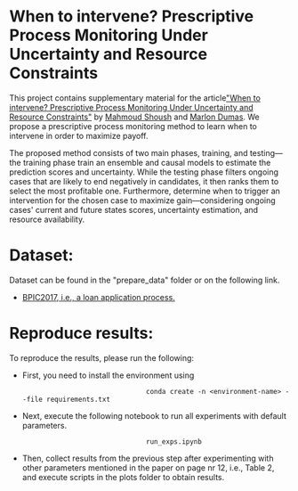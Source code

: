 # When to intervene? Prescriptive Process Monitoring Under Uncertainty and Resource Constraints

This project contains supplementary material for the article["When to intervene? Prescriptive Process Monitoring Under Uncertainty and Resource Constraints"](https://deepai.org/publication/when-to-intervene-prescriptive-process-monitoring-under-uncertainty-and-resource-constraints)  by [Mahmoud Shoush](https://scholar.google.com/citations?user=Jw4rBlkAAAAJ&hl=en) and [Marlon Dumas](https://kodu.ut.ee/~dumas/). We propose a prescriptive process monitoring method to learn when to intervene in order to maximize payoff. 


The proposed method consists of two main phases, training, and testing—the training phase train an ensemble and causal models to estimate the prediction scores and uncertainty. While the testing phase filters ongoing cases that are likely to end negatively in candidates, it then ranks them to select the most profitable one. Furthermore, determine when to trigger an intervention for the chosen case to maximize gain—considering ongoing cases' current and future states scores, uncertainty estimation, and resource availability.



# Dataset: 
Dataset can be found in the "prepare_data" folder or on the following link.
* [BPIC2017, i.e., a loan application process.]( https://owncloud.ut.ee/owncloud/index.php/s/rqk7wNinSzqLMRm)



# Reproduce results:
To reproduce the results, please run the following:

* First, you need to install the environment using

                                     conda create -n <environment-name> --file requirements.txt

* Next, execute the following notebook to run all experiments with default parameters. 

                                     run_exps.ipynb
                                     
                                                           

* Then, collect results from the previous step after experimenting with other parameters mentioned in the paper on page nr 12, i.e., Table 2, and execute scripts in the plots folder to obtain results. 

                                

